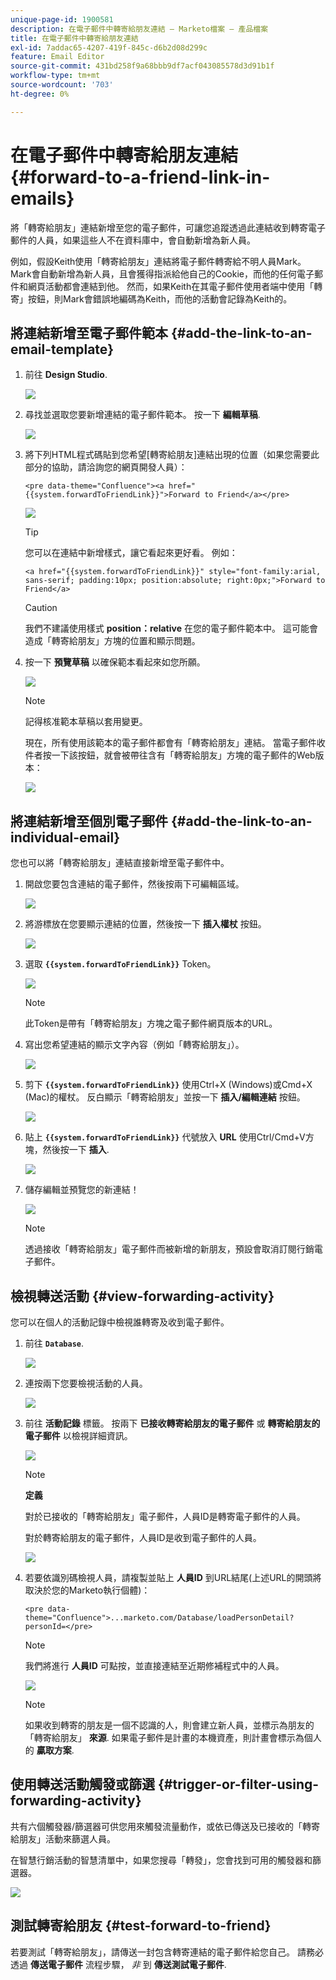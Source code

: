 ```yaml
---
unique-page-id: 1900581
description: 在電子郵件中轉寄給朋友連結 — Marketo檔案 — 產品檔案
title: 在電子郵件中轉寄給朋友連結
exl-id: 7addac65-4207-419f-845c-d6b2d08d299c
feature: Email Editor
source-git-commit: 431bd258f9a68bbb9df7acf043085578d3d91b1f
workflow-type: tm+mt
source-wordcount: '703'
ht-degree: 0%

---
```


# 在電子郵件中轉寄給朋友連結 {#forward-to-a-friend-link-in-emails}

將「轉寄給朋友」連結新增至您的電子郵件，可讓您追蹤透過此連結收到轉寄電子郵件的人員，如果這些人不在資料庫中，會自動新增為新人員。

例如，假設Keith使用「轉寄給朋友」連結將電子郵件轉寄給不明人員Mark。 Mark會自動新增為新人員，且會獲得指派給他自己的Cookie，而他的任何電子郵件和網頁活動都會連結到他。 然而，如果Keith在其電子郵件使用者端中使用「轉寄」按鈕，則Mark會錯誤地編碼為Keith，而他的活動會記錄為Keith的。

## 將連結新增至電子郵件範本 {#add-the-link-to-an-email-template}

1. 前往 **Design Studio**.

   ![](assets/one-8.png)

1. 尋找並選取您要新增連結的電子郵件範本。 按一下 **編輯草稿**.

   ![](assets/two-7.png)

1. 將下列HTML程式碼貼到您希望[轉寄給朋友]連結出現的位置（如果您需要此部分的協助，請洽詢您的網頁開發人員）：

   `<pre data-theme="Confluence"><a href="{{system.forwardToFriendLink}}">Forward to Friend</a></pre>`

   ![](assets/three-7.png)

   >[!TIP]
   >
   >
   >您可以在連結中新增樣式，讓它看起來更好看。 例如：
   >
   >`<a href="{{system.forwardToFriendLink}}" style="font-family:arial, sans-serif; padding:10px; position:absolute; right:0px;">Forward to Friend</a>`

   >[!CAUTION]
   >
   >我們不建議使用樣式 **position：relative** 在您的電子郵件範本中。 這可能會造成「轉寄給朋友」方塊的位置和顯示問題。

1. 按一下 **預覽草稿** 以確保範本看起來如您所願。

   ![](assets/four-5.png)

   >[!NOTE]
   >
   >記得核准範本草稿以套用變更。

   現在，所有使用該範本的電子郵件都會有「轉寄給朋友」連結。 當電子郵件收件者按一下該按鈕，就會被帶往含有「轉寄給朋友」方塊的電子郵件的Web版本：

   ![](assets/f2afbox.png)

## 將連結新增至個別電子郵件 {#add-the-link-to-an-individual-email}

您也可以將「轉寄給朋友」連結直接新增至電子郵件中。

1. 開啟您要包含連結的電子郵件，然後按兩下可編輯區域。

   ![](assets/five-4.png)

1. 將游標放在您要顯示連結的位置，然後按一下 **插入權杖** 按鈕。

   ![](assets/six-2.png)

1. 選取 **`{{system.forwardToFriendLink}}`** Token。

   ![](assets/seven-1.png)

   >[!NOTE]
   >
   >此Token是帶有「轉寄給朋友」方塊之電子郵件網頁版本的URL。

1. 寫出您希望連結的顯示文字內容（例如「轉寄給朋友」）。

   ![](assets/seven-1.png)

1. 剪下 **`{{system.forwardToFriendLink}}`** 使用Ctrl+X (Windows)或Cmd+X (Mac)的權杖。 反白顯示「轉寄給朋友」並按一下 **插入/編輯連結** 按鈕。

   ![](assets/eight-1.png)

1. 貼上 **`{{system.forwardToFriendLink}}`** 代號放入 **URL** 使用Ctrl/Cmd+V方塊，然後按一下 **插入**.

   ![](assets/nine.png)

1. 儲存編輯並預覽您的新連結！

   ![](assets/ten-1.png)

   >[!NOTE]
   >
   >透過接收「轉寄給朋友」電子郵件而被新增的新朋友，預設會取消訂閱行銷電子郵件。

## 檢視轉送活動 {#view-forwarding-activity}

您可以在個人的活動記錄中檢視誰轉寄及收到電子郵件。

1. 前往 **`Database`**.

   ![](assets/db.png)

1. 連按兩下您要檢視活動的人員。

   ![](assets/fourteen.png)

1. 前往 **活動記錄** 標籤。 按兩下 **已接收轉寄給朋友的電子郵件** 或 **轉寄給朋友的電子郵件** 以檢視詳細資訊。

   ![](assets/fifteen.png)

   >[!NOTE]
   >
   >**定義**
   >
   >對於已接收的「轉寄給朋友」電子郵件，人員ID是轉寄電子郵件的人員。
   >
   >對於轉寄給朋友的電子郵件，人員ID是收到電子郵件的人員。

   ![](assets/sixteen.png)

1. 若要依識別碼檢視人員，請複製並貼上 **人員ID** 到URL結尾(上述URL的開頭將取決於您的Marketo執行個體)：

   `<pre data-theme="Confluence">...marketo.com/Database/loadPersonDetail?personId=</pre>`

   >[!NOTE]
   >
   >我們將進行 **人員ID** 可點按，並直接連結至近期修補程式中的人員。

   ![](assets/seventeen.png)

   >[!NOTE]
   >
   >如果收到轉寄的朋友是一個不認識的人，則會建立新人員，並標示為朋友的「轉寄給朋友」 **來源**.
   >如果電子郵件是計畫的本機資產，則計畫會標示為個人的 **贏取方案**.

## 使用轉送活動觸發或篩選 {#trigger-or-filter-using-forwarding-activity}

共有六個觸發器/篩選器可供您用來觸發流量動作，或依已傳送及已接收的「轉寄給朋友」活動來篩選人員。

在智慧行銷活動的智慧清單中，如果您搜尋「轉發」，您會找到可用的觸發器和篩選器。

![](assets/nineteen.png)

## 測試轉寄給朋友 {#test-forward-to-friend}

若要測試「轉寄給朋友」，請傳送一封包含轉寄連結的電子郵件給您自己。 請務必透過 **傳送電子郵件** 流程步驟， *非* 到 **傳送測試電子郵件**.
